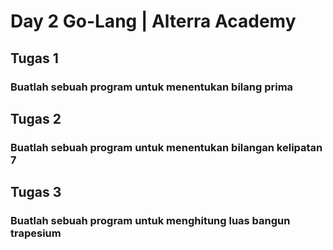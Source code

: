 # Day 2 Go-Lang | Alterra Academy

## Tugas 1
### Buatlah sebuah program untuk menentukan bilang prima

## Tugas 2
### Buatlah sebuah program untuk menentukan bilangan kelipatan 7

## Tugas 3
### Buatlah sebuah program untuk menghitung luas bangun trapesium
